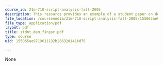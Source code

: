 ```yaml
---
course_id: 21m-710-script-analysis-fall-2005
description: This resource provides an example of a student paper on democracy.
file_location: /coursemedia/21m-710-script-analysis-fall-2005/155065ae9719611192b2663201416d75_stdnt_dem_finppr.pdf
file_type: application/pdf
layout: pdf
title: stdnt_dem_finppr.pdf
type: course
uid: 155065ae9719611192b2663201416d75

---
```

None